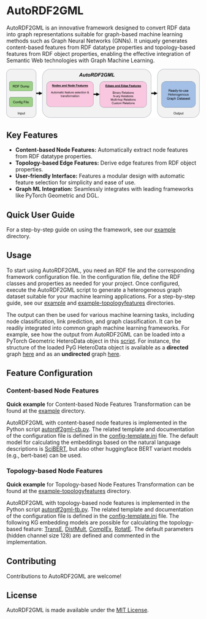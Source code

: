 # AutoRDF2GML

AutoRDF2GML is an innovative framework designed to convert RDF data into graph representations suitable for graph-based machine learning methods such as Graph Neural Networks (GNNs). It uniquely generates content-based features from RDF datatype properties and topology-based features from RDF object properties, enabling the effective integration of Semantic Web technologies with Graph Machine Learning.


![Overview of AutoRDF2GML](autordf2gml-overview.png)

## Key Features

- **Content-based Node Features:** Automatically extract node features from RDF datatype properties.
- **Topology-based Edge Features:** Derive edge features from RDF object properties.
- **User-friendly Interface:** Features a modular design with automatic feature selection for simplicity and ease of use.
- **Graph ML Integration:** Seamlessly integrates with leading frameworks like PyTorch Geometric and DGL.

## Quick User Guide

For a step-by-step guide on using the framework, see our [example](./example) directory.

## Usage

To start using AutoRDF2GML, you need an RDF file and the corresponding framework configuration file. In the configuration file, define the RDF classes and properties as needed for your project. Once configured, execute the AutoRDF2GML script to generate a heterogeneous graph dataset suitable for your machine learning applications. For a step-by-step guide, see our [example](./example) and [example-topologyfeatures](./example/example-topologyfeatures) directories.

The output can then be used for various machine learning tasks, including node classification, link prediction, and graph classification. It can be readily integrated into common graph machine learning frameworks. For example, see how the output from AutoRDF2GML can be loaded into a PyTorch Geometric HeteroData object in this [script](./use-with-pyg/create-pyg-heterodata.py). For instance, the structure of the loaded PyG HeteroData object is available as a **directed** graph [here](./use-with-pyg/pyg-heterodata-soa-sw-directed.txt) and as an **undirected** graph [here](./use-with-pyg/pyg-heterodata-soa-sw-undirected.txt).

## Feature Configuration

### Content-based Node Features

**Quick example** for Content-based Node Features Transformation can be found at the [example](./example) directory.

AutoRDF2GML with content-based node features is implemented in the Python script [autordf2gml-cb.py](./content-based-feature/autordf2gml-cb.py). The related template and documentation of the configuration file is defined in the [config-template.ini](./content-based-feature/config-template.ini) file.
The default model for calculating the embeddings based on the natural language descriptions is [SciBERT](https://huggingface.co/allenai/scibert_scivocab_uncased), but also other huggingface BERT variant models (e.g., bert-base) can be used.

### Topology-based Node Features

**Quick example** for Topology-based Node Features Transformation can be found at the [example-topologyfeatures](./example/example-topologyfeatures) directory.

AutoRDF2GML with topology-based node features is implemented in the Python script [autordf2gml-tb.py](./topology-based-feature/autordf2gml-tb.py). The related template and documentation of the configuration file is defined in the [config-template.ini](./topology-based-feature/config-template.ini) file.
The following KG embedding models are possible for calculating the topology-based feature: [TransE](https://pytorch-geometric.readthedocs.io/en/latest/generated/torch_geometric.nn.kge.TransE.html#torch_geometric.nn.kge.TransE), [DistMult](https://pytorch-geometric.readthedocs.io/en/latest/generated/torch_geometric.nn.kge.DistMult.html#torch_geometric.nn.kge.DistMult), [ComplEx](https://pytorch-geometric.readthedocs.io/en/latest/generated/torch_geometric.nn.kge.ComplEx.html#torch_geometric.nn.kge.ComplEx), [RotatE](https://pytorch-geometric.readthedocs.io/en/latest/generated/torch_geometric.nn.kge.RotatE.html#torch_geometric.nn.kge.RotatE). The default parameters (hidden channel size 128) are defined and commented in the implementation. 

## Contributing

Contributions to AutoRDF2GML are welcome!

## License

AutoRDF2GML is made available under the [MIT License](https://opensource.org/licenses/MIT).
